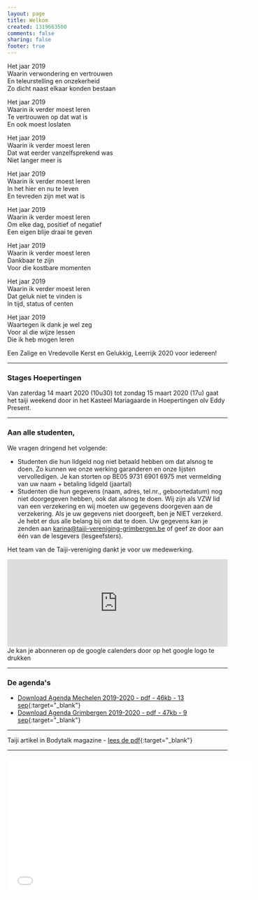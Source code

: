 ```yaml
---
layout: page
title: Welkom
created: 1319663500
comments: false
sharing: false  
footer: true
---
```


Het jaar 2019  
Waarin verwondering en vertrouwen  
En teleurstelling en onzekerheid  
Zo dicht naast elkaar konden bestaan  
  
Het jaar 2019  
Waarin ik verder moest leren  
Te vertrouwen op dat wat is  
En ook moest loslaten  
  
Het jaar 2019  
Waarin ik verder moest leren  
Dat wat eerder vanzelfsprekend was  
Niet langer meer is  
  
Het jaar 2019  
Waarin ik verder moest leren  
In het hier en nu te leven  
En tevreden zijn met wat is  
  
Het jaar 2019  
Waarin ik verder moest leren  
Om elke dag, positief of negatief  
Een eigen blije draai te geven  
  
Het jaar 2019  
Waarin ik verder moest leren  
Dankbaar te zijn  
Voor die kostbare momenten  
  
Het jaar 2019  
Waarin ik verder moest leren  
Dat geluk niet te vinden is  
In tijd, status of centen  
  
Het jaar 2019  
Waartegen ik dank je wel zeg  
Voor al die wijze lessen  
Die ik heb mogen leren  
  
Een Zalige en Vredevolle Kerst en Gelukkig, Leerrijk 2020 voor iedereen!  
  
---

### Stages Hoepertingen  

Van zaterdag 14 maart 2020 (10u30) tot zondag 15 maart 2020 (17u) gaat het taiji weekend door in het Kasteel Mariagaarde in Hoepertingen olv Eddy Present.  

---

### Aan alle studenten,  
  
We vragen dringend het volgende:  
 
- Studenten die hun lidgeld nog niet betaald hebben om dat alsnog te doen. Zo kunnen we onze werking garanderen en onze lijsten vervolledigen. Je kan storten op BE05 9731 6901 6975 met vermelding van uw naam + betaling lidgeld (jaartal)  
- Studenten die hun gegevens (naam, adres, tel.nr., geboortedatum) nog niet doorgegeven hebben, ook dat alsnog te doen. Wij zijn als VZW lid van een verzekering en wij moeten uw gegevens doorgeven aan de verzekering. Als je uw gegevens niet doorgeeft, ben je NIET verzekerd. Je hebt er dus alle belang bij om dat te doen.
Uw gegevens kan je zenden aan karina@taiji-vereniging-grimbergen.be of geef ze door aan één van de lesgevers (lesgeefsters).  
   
Het team van de Taiji-vereniging dankt je voor uw medewerking.  
  

<iframe src="https://calendar.google.com/calendar/embed?showTitle=0&amp;showNav=0&amp;showDate=0&amp;showPrint=0&amp;showTabs=0&amp;showCalendars=0&amp;showTz=0&amp;mode=AGENDA&amp;height=200&amp;wkst=2&amp;hl=nl&amp;bgcolor=%23FFFFFF&amp;src=eddypresent.website%40gmail.com&amp;color=%232F6309&amp;src=bnt52stornmaupomm1p01afrt0%40group.calendar.google.com&amp;color=%23125A12&amp;src=sv4bkhqqsf8snmhcjmhj8hqma4%40group.calendar.google.com&amp;color=%235F6B02&amp;ctz=Europe%2FBrussels" style="border-width:0" width="100%" height="200" frameborder="0" scrolling="no"></iframe>
Je kan je abonneren op de google calenders door op het google logo te drukken
  
---

### De agenda's

* [Download Agenda Mechelen 2019-2020 - pdf - 46kb - 13 sep](/flyers/Mechelen_2019-2020.pdf){:target="_blank"}  
* [Download Agenda Grimbergen 2019-2020 - pdf - 47kb - 9 sep](/flyers/Grimbergen_2019-2020.pdf){:target="_blank"}  


---
Taiji artikel in Bodytalk magazine - [lees de pdf](/flyers/TaiChi_voor_lichaam_en_geest_bodytalk.PDF){:target="_blank"}

---
<iframe width="560"  height="315" src="//www.youtube.com/embed/bjQ3ZA9TKTk?rel=0" frameborder="0" allowfullscreen></iframe>
   